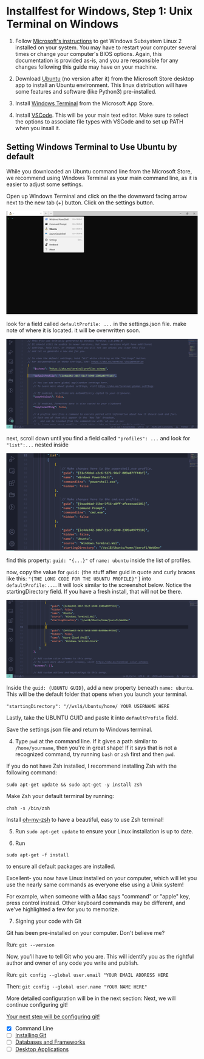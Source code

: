 # Installfest for Windows, Step 1: Unix Terminal on Windows

1. Follow [Microsoft's instructions](https://docs.microsoft.com/en-us/windows/wsl/install-win10#manual-installation-steps) to get Windows Subsystem Linux 2 installed on your system. You may have to restart your computer several times or change your computer's BIOS options. Again, this documentation is provided as-is, and you are responsible for any changes following this guide may have on your machine.

2. Download [Ubuntu](https://www.microsoft.com/en-us/p/ubuntu/9nblggh4msv6#activetab=pivot:overviewtab) (no version after it) from the Microsoft Store desktop app to install an Ubuntu environment. This linux distribution will have some features and software (like Python3) pre-installed.

4. Install [Windows Terminal](https://www.microsoft.com/en-us/p/windows-terminal/9n0dx20hk701?activetab=pivot:overviewtab) from the Microsoft App Store.

5. Install [VSCode](https://code.visualstudio.com/). This will be your main text editor. Make sure to select the options to associate file types with VSCode and to set up PATH when you insall it.

## Setting Windows Terminal to Use Ubuntu by default

While you downloaded an Ubuntu command line from the Microsoft Store, we recommend using Windows Terminal as your main command line, as it is easier to adjust some settings.

Open up Windows Terminal and click on the the downward facing arrow next to the new tab (+) button. Click on the settings button.

![Windows Terminal](img/terminal01.png)


look for a field called `defaultProfile: ...` in the settings.json file. make note of where it is located. it will be overwritten soon.

![The Default Profile](img/terminal02.png)

next, scroll down until you find a field called `"profiles": ...` and look for `"list":...` nested inside

![list of profiles](img/settingsjson_list.png)

find this property: `guid: "{...}"` of `name: ubuntu` inside the list of profiles. 

now, copy the value for `guid:` (the stuff after guid in quote and curly braces like this: `"{THE LONG CODE FOR THE UBUNTU PROFILE}"` ) into `defaultProfile:...`. It will look similar to the screenshot below. Notice the startingDirectory field. If you have a fresh install, that will not be there. 

![The Ubuntu Profile](img/terminal03.png)

Inside the `guid: {UBUNTU GUID}`, add a new property beneath `name: ubuntu`. This will be the default folder that opens when you launch your terminal.

`"startingDirectory": "//wsl$/Ubuntu/home/ YOUR USERNAME HERE `

Lastly, take the UBUNTU GUID and paste it into `defaultProfile` field.

Save the settings.json file and return to Windows terminal.

4. Type `pwd` at the command line. If it gives a path similar to `/home/yourname`, then you're in great shape! If it says that is not a recognized command, try running `bash` or `zsh` first and then `pwd`. 

If you do not have Zsh installed, I recommend installing Zsh with the following command:

`sudo apt-get update && sudo apt-get -y install zsh`

Make Zsh your default terminal by running:

`chsh -s /bin/zsh`

Install [oh-my-zsh](https://ohmyz.sh/) to have a beautiful, easy to use Zsh terminal!

5. Run `sudo apt-get update` to ensure your Linux installation is up to date.

6. Run
```
sudo apt-get -f install
```
to ensure all default packages are installed.

Excellent- you now have Linux installed on your computer, which will let you use the nearly same commands as everyone else using a Unix system!

For example, when someone with a Mac says "command" or "apple" key, press control instead. Other keyboard commands may be different, and we've highlighted a few for you to memorize.

7. Signing your code with Git

Git has been pre-installed on your computer. Don't believe me?

Run: `git --version`

Now, you'll have to tell Git who you are. This will identify you as the rightful author and owner of any code you write and publish.

Run: `git config --global user.email "YOUR EMAIL ADDRESS HERE` 

Then: `git config --global user.name "YOUR NAME HERE"`

More detailed configuration will be in the next section: Next, we will continue configuring git!

[Your next step will be configuring git!](git-installation.md)

* [x] Command Line
* [ ] [Installing Git](git-installation.md)
* [ ] [Databases and Frameworks](dbs-frameworks.md)
* [ ] [Desktop Applications](desktop-applications.md)
